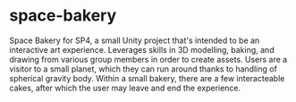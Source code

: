 # space-bakery
Space Bakery for SP4, a small Unity project that's intended to be an interactive art experience.
Leverages skills in 3D modelling, baking, and drawing from various group members in order to create assets.
Users are a visitor to a small planet, which they can run around thanks to handling of spherical gravity body.
Within a small bakery, there are a few interacteable cakes, after which the user may leave and end the experience.
